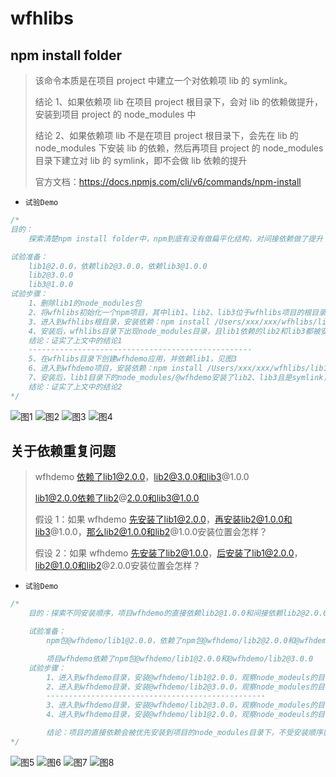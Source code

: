 # wfhlibs

## npm install folder

> 该命令本质是在项目 project 中建立一个对依赖项 lib 的 symlink。
>
> 结论 1、如果依赖项 lib 在项目 project 根目录下，会对 lib 的依赖做提升，安装到项目 project 的 node_modules 中
>
> 结论 2、如果依赖项 lib 不是在项目 project 根目录下，会先在 lib 的 node_modules 下安装 lib 的依赖，然后再项目 project 的 node_modules 目录下建立对 lib 的 symlink，即不会做 lib 依赖的提升
>
> 官方文档：https://docs.npmjs.com/cli/v6/commands/npm-install

- `试验Demo`

```js
/*
目的：
    探索清楚npm install folder中，npm到底有没有做扁平化结构，对间接依赖做了提升

试验准备：
    lib1@2.0.0，依赖lib2@3.0.0，依赖lib3@1.0.0
    lib2@3.0.0
    lib3@1.0.0
试验步骤：
    1、删除lib1的node_modules包
    2、将wfhlibs初始化一个npm项目，其中lib1、lib2、lib3位于wfhlibs项目的根目录（工作目录），目录结构见图1
    3、进入到wfhlibs根目录，安装依赖：npm install /Users/xxx/xxx/wfhlibs/lib1，或者npm install(package.json中已经存在依赖，会记录文件路径)
    4、安装后，wfhlibs目录下出现node_modules目录，且lib1依赖的lib2和lib3都被安装到wfhlibs/node_modules/@wfhdemo/目录下，且都是symlink，详情见图2
    结论：证实了上文中的结论1
    --------------------------------------------------
    5、在wfhlibs目录下创建wfhdemo应用，并依赖lib1，见图3
    6、进入到wfhdemo项目，安装依赖：npm install /Users/xxx/xxx/wfhlibs/lib1，或者npm install(package.json中已经存在依赖，会记录文件路径)
    7、安装后，lib1目录下的node_modules/@wfhdemo安装了lib2、lib3且是symlink，wfhdemo目录下的node_modules/@wfhdemo安装了lib1，且是symlink，结构非扁平的，详情见图4
    结论：证实了上文中的结论2
*/
```

![图1](./%E5%9B%BE1.jpg)
![图2](./%E5%9B%BE2.jpg)
![图3](./%E5%9B%BE3.jpg)
![图4](./%E5%9B%BE4.jpg)

## 关于依赖重复问题

> wfhdemo 依赖了lib1@2.0.0，lib2@3.0.0和lib3@1.0.0
>
> lib1@2.0.0依赖了lib2@2.0.0和lib3@1.0.0
>
> 假设 1：如果 wfhdemo 先安装了lib1@2.0.0，再安装lib2@1.0.0和lib3@1.0.0，那么lib2@1.0.0和lib2@1.0.0安装位置会怎样？
>
> 假设 2：如果 wfhdemo 先安装了lib2@1.0.0，后安装了lib1@2.0.0，lib2@1.0.0和lib2@2.0.0安装位置会怎样？

- `试验Demo`

```js
/*
    目的：探索不同安装顺序，项目wfhdemo的直接依赖lib2@1.0.0和间接依赖lib2@2.0.0的安装位置结构

    试验准备：
        npm包@wfhdemo/lib1@2.0.0，依赖了npm包@wfhdemo/lib2@2.0.0和@wfhdemo/lib3@1.0.0

        项目wfhdemo依赖了npm包@wfhdemo/lib1@2.0.0和@wfhdemo/lib2@3.0.0
    试验步骤：
        1、进入到wfhdemo目录，安装@wfhdemo/lib1@2.0.0，观察node_modeuls的目录结构，见图5
        2、进入到wfhdemo目录，安装@wfhdemo/lib2@3.0.0，观察node_modules的目录结构，见图6
        -------------------------------------------------
        3、进入到wfhdemo目录，安装@wfhdemo/lib2@3.0.0，观察node_modules的目录结构，见图7
        4、进入到wfhdemo目录，安装@wfhdemo/lib1@2.0.0，观察node_modeuls的目录结构，见图8

        结论：项目的直接依赖会被优先安装到项目的node_modules目录下，不受安装顺序影响
*/
```

![图5](./%E5%9B%BE5.jpg)
![图6](./%E5%9B%BE6.jpg)
![图7](./%E5%9B%BE7.jpg)
![图8](./%E5%9B%BE8.jpg)
